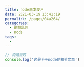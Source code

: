 ```yaml
---
title: node基本使用
date: 2021-03-19 13:41:19
permalink: /pages/04a264/
categories:
  - 前端乱炖
  - node
tags:
  - 
---
```


<!-- more -->

```js
// 构造函数
console.log('这是关于node的相关文章')
```
